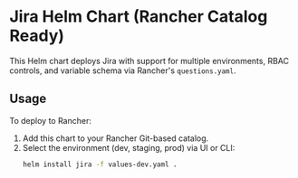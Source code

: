 # Jira Helm Chart (Rancher Catalog Ready)

This Helm chart deploys Jira with support for multiple environments, RBAC controls, and variable schema via Rancher's `questions.yaml`.

## Usage

To deploy to Rancher:
1. Add this chart to your Rancher Git-based catalog.
2. Select the environment (dev, staging, prod) via UI or CLI:
   ```bash
   helm install jira -f values-dev.yaml .

